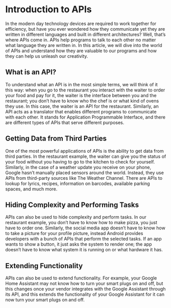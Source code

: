 # Introduction to APIs

In the modern day technology devices are required to work together for efficiency, but have you ever wondered how they communicate yet they are written in different languages and built in different architectures? Well, that’s where APIs come in. APIs help programs to talk to each other no matter what language they are written in. In this article, we will dive into the world of APIs and understand how they are valuable to our programs and how they can help us unleash our creativity.

## What is an API?

To understand what an API is in the most simple terms, we will think of it this way: when you go to the restaurant you interact with the waiter to order your food and pay for it, the waiter is the interface between you and the restaurant; you don’t have to know who the chef is or what kind of ovens they use. In this case, the waiter is an API for the restaurant. Similarly, an API acts as a translator that enables different programs to communicate with each other. It stands for Application Programmable Interface, and there are different types of APIs that serve different purposes.

## Getting Data from Third Parties

One of the most powerful applications of APIs is the ability to get data from third parties. In the restaurant example, the waiter can give you the status of your food without you having to go to the kitchen to check for yourself. Similarly, in the case of a weather update you receive on your phone, Google hasn’t manually placed sensors around the world. Instead, they use APIs from third-party sources like The Weather Channel. There are APIs to lookup for lyrics, recipes, information on barcodes, available parking spaces, and much more.

## Hiding Complexity and Performing Tasks

APIs can also be used to hide complexity and perform tasks. In our restaurant example, you don’t have to know how to make pizza, you just have to order one. Similarly, the social media app doesn’t have to know how to take a picture for your profile picture, instead Android provides developers with a bunch of APIs that perform the selected tasks. If an app wants to show a button, it just asks the system to render one; the app doesn’t have to know what system it is running on or what hardware it has.

## Extending Functionality

APIs can also be used to extend functionality. For example, your Google Home Assistant may not know how to turn your smart plugs on and off, but this changes once your vendor integrates with the Google Assistant through its API, and this extends the functionality of your Google Assistant for it can now turn your smart plugs on and off.
